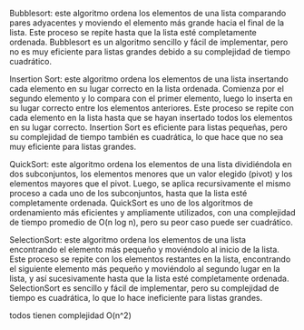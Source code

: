 Bubblesort: este algoritmo ordena los elementos de una lista comparando pares adyacentes y moviendo el elemento
más grande hacia el final de la lista. Este proceso se repite hasta que la lista esté completamente ordenada.
Bubblesort es un algoritmo sencillo y fácil de implementar, pero no es muy eficiente para listas grandes debido a
su complejidad de tiempo cuadrático.

Insertion Sort: este algoritmo ordena los elementos de una lista insertando cada elemento en su lugar correcto en la lista ordenada. 
Comienza por el segundo elemento y lo compara con el primer elemento, luego lo inserta en su lugar correcto entre los elementos anteriores. 
Este proceso se repite con cada elemento en la lista hasta que se hayan insertado todos los elementos en su lugar correcto. Insertion Sort es 
eficiente para listas pequeñas, pero su complejidad de tiempo también es cuadrática, lo que hace que no sea muy eficiente para listas grandes.

QuickSort: este algoritmo ordena los elementos de una lista dividiéndola en dos subconjuntos, los elementos menores que un valor elegido (pivot)
y los elementos mayores que el pivot. Luego, se aplica recursivamente el mismo proceso a cada uno de los subconjuntos, hasta que la lista esté completamente ordenada.
QuickSort es uno de los algoritmos de ordenamiento más eficientes y ampliamente utilizados, con una complejidad de tiempo promedio
de O(n log n), pero su peor caso puede ser cuadrático.

SelectionSort: este algoritmo ordena los elementos de una lista encontrando el elemento más pequeño y moviéndolo al inicio de la lista. 
Este proceso se repite con los elementos restantes en la lista, encontrando el siguiente elemento más pequeño y moviéndolo al segundo lugar en la lista, 
y así sucesivamente hasta que la lista esté completamente ordenada. SelectionSort es sencillo y fácil de implementar, pero su complejidad de tiempo es cuadrática, 
lo que lo hace ineficiente para listas grandes.

todos tienen complejidad O(n^2)
